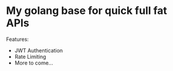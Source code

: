 # My golang base for quick full fat APIs

Features:

* JWT Authentication
* Rate Limiting
* More to come...
